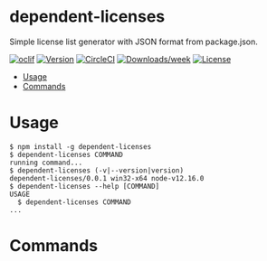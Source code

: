 dependent-licenses
==================

Simple license list generator with JSON format from package.json.

[![oclif](https://img.shields.io/badge/cli-oclif-brightgreen.svg)](https://oclif.io)
[![Version](https://img.shields.io/npm/v/dependent-licenses.svg)](https://npmjs.org/package/dependent-licenses)
[![CircleCI](https://circleci.com/gh/kyosho-/dependent-licenses/tree/master.svg?style=shield)](https://circleci.com/gh/kyosho-/dependent-licenses/tree/master)
[![Downloads/week](https://img.shields.io/npm/dw/dependent-licenses.svg)](https://npmjs.org/package/dependent-licenses)
[![License](https://img.shields.io/npm/l/dependent-licenses.svg)](https://github.com/kyosho-/dependent-licenses/blob/master/package.json)

<!-- toc -->
* [Usage](#usage)
* [Commands](#commands)
<!-- tocstop -->
# Usage
<!-- usage -->
```sh-session
$ npm install -g dependent-licenses
$ dependent-licenses COMMAND
running command...
$ dependent-licenses (-v|--version|version)
dependent-licenses/0.0.1 win32-x64 node-v12.16.0
$ dependent-licenses --help [COMMAND]
USAGE
  $ dependent-licenses COMMAND
...
```
<!-- usagestop -->
# Commands
<!-- commands -->

<!-- commandsstop -->
